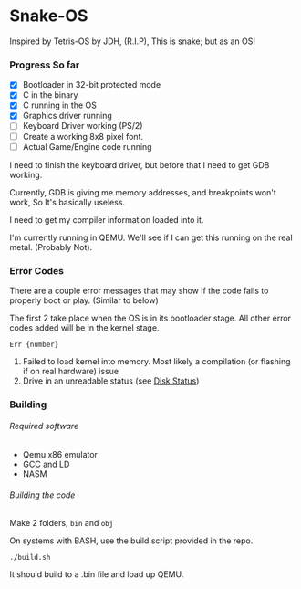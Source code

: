 # Snake-OS

Inspired by Tetris-OS by JDH, (R.I.P), This is snake; but as an OS!

### Progress So far

- [x] Bootloader in 32-bit protected mode
- [x] C in the binary
- [x] C running in the OS
- [x] Graphics driver running
- [ ] Keyboard Driver working (PS/2)
- [ ] Create a working 8x8 pixel font.
- [ ] Actual Game/Engine code running

I need to finish the keyboard driver, but before that I need to get GDB working.

Currently, GDB is giving me memory addresses, and breakpoints won't work, So It's basically useless.

I need to get my compiler information loaded into it.

I'm currently running in QEMU. We'll see if I can get this running on the real metal.
(Probably Not).

### Error Codes

There are a couple error messages that may show if the code fails to properly boot or play.
(Similar to below)

The first 2 take place when the OS is in its bootloader stage.
All other error codes added will be in the kernel stage.

```
Err {number}
```


1. Failed to load kernel into memory. Most likely a compilation (or flashing if on real hardware) issue
2. Drive in an unreadable status (see [Disk Status](https://stanislavs.org/helppc/int_13-1.html))
	
### Building

###### Required software

- Qemu x86 emulator
- GCC and LD
- NASM

###### Building the code

Make 2 folders, `bin` and `obj`

On systems with BASH, use the build script provided in the repo.

`./build.sh`

It should build to a .bin file and load up QEMU.
